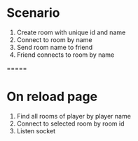 # Scenario

1. Create room with unique id and name
2. Connect to room by name
3. Send room name to friend
4. Friend connects to room by name

=====

# On reload page

1. Find all rooms of player by player name
2. Connect to selected room by room id
3. Listen socket
